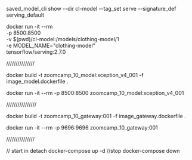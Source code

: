saved_model_cli show --dir cl-model --tag_set serve --signature_def serving_default


docker run -it --rm \
  -p 8500:8500 \
  -v $(pwd)/cl-model:/models/clothing-model/1 \
  -e MODEL_NAME="clothing-model" \
  tensorflow/serving:2.7.0

///////////////

docker build -t zoomcamp_10_model:xception_v4_001 -f image_model.dockerfile .

docker run -it --rm  -p 8500:8500 zoomcamp_10_model:xception_v4_001

////////////////

docker build -t zoomcamp_10_gateway:001 -f image_gateway.dockerfile .

docker run -it --rm  -p 9696:9696 zoomcamp_10_gateway:001

///////////////

// start in detach
docker-compose up -d
//stop
docker-compose down